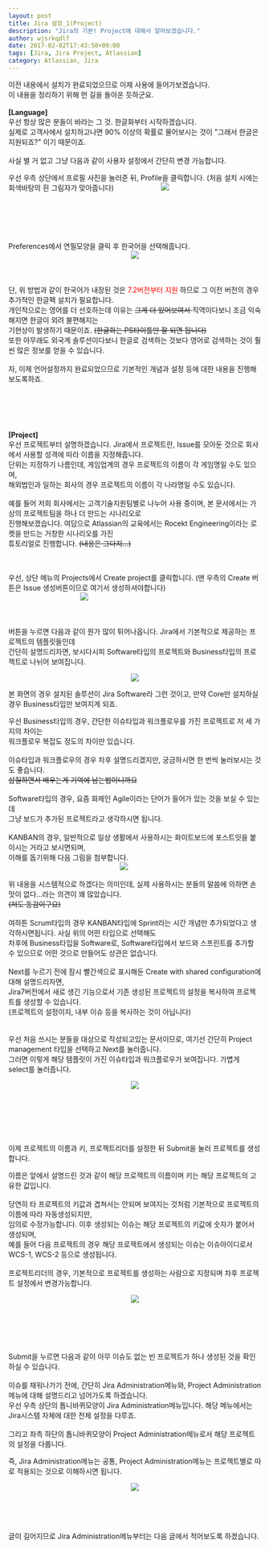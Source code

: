 ```yaml
---
layout: post
title: Jira 설정_1(Project)
description: "Jira의 기본! Project에 대해서 알아보겠습니다."
author: wjsrkqdlf
date: 2017-02-02T17:43:50+09:00
tags: [Jira, Jira Project, Atlassian]
category: Atlassian, Jira
---
```

<div class="area_view">
 <div class="tt_article_useless_p_margin">
  <div>
   <span>
    이전 내용에서 설치가 완료되었으므로 이제 사용에 들어가보겠습니다.
   </span>
  </div>
  <div>
   <span>
    이 내용을 정리하기 위해 먼 길을 돌아온 듯하군요.
   </span>
  </div>
  <div>
   <span>
    <br/>
   </span>
  </div>
  <div>
   <span>
    <b>
     [Language]
    </b>
   </span>
  </div>
  <div>
   <span>
    우선 항상 많은 분들이 바라는 그 것. 한글화부터 시작하겠습니다.
   </span>
  </div>
  <div>
   <span>
    실제로 고객사에서 설치하고나면 90% 이상의 확률로 물어보시는 것이 "그래서 한글은 지원되죠?" 이기 때문이죠.
   </span>
  </div>
  <div>
   <span>
    <br/>
   </span>
  </div>
  <div>
   <span>
    사실 별 거 없고 그냥 다음과 같이 사용자 설정에서 간단히 변경 가능합니다.
   </span>
  </div>
  <p>
  </p>
  <div>
   <span>
    우선 우측 상단에서 프로필 사진을 눌러준 뒤, Profile을 클릭합니다. (처음 설치 시에는 회색바탕의 흰 그림자가 맞아줍니다)
   </span>
   <span class="imageblock" style="display:inline-block;width:196px;text-align: center;;height:auto;max-width:100%">
    <img src="/assets/images/61/0.png"/>
   </span>
  </div>
  <div>
   <br/>
  </div>
  <div>
   <br/>
  </div>
  <div>
   <br/>
  </div>
  <div>
   <span>
    <p>
     <br/>
    </p>
   </span>
   <div>
    Preferences에서 연필모양을 클릭 후 한국어을 선택해줍니다.
    <span class="imageblock" style="display:inline-block;width:684px;text-align: center;;height:auto;max-width:100%">
     <img src="/assets/images/61/1.jpg"/>
    </span>
   </div>
  </div>
  <div>
   <br/>
  </div>
  <div>
   <br/>
  </div>
  <div>
   <br/>
  </div>
  <div>
   <div>
    단, 위 방법과 같이 한국어가 내장된 것은
    <span style="color: rgb(255, 0, 0);">
     7.2버전부터 지원
    </span>
    하므로 그 이전 버전의 경우 추가적인 한글팩 설치가 필요합니다.
   </div>
   <div>
    개인적으로는 영어를 더 선호하는데 이유는
    <s>
     그게 더 있어보여서
    </s>
    직역이다보니 조금 익숙해지면 한글이 외려 불편해지는
   </div>
   <div>
    기현상이 발생하기 때문이죠.
    <s>
     (한글화는 PS타이틀만 잘 되면 됩니다)
    </s>
   </div>
   <div>
    또한 아무래도 외국계 솔루션이다보니 한글로 검색하는 것보다 영어로 검색하는 것이 훨씬 많은 정보를 얻을 수 있습니다.
   </div>
   <div>
    <br/>
   </div>
   <div>
    자, 이제 언어설정까지 완료되었으므로 기본적인 개념과 설정 등에 대한 내용을 진행해보도록하죠.
   </div>
  </div>
  <div>
   <br/>
  </div>
  <div>
   <p>
    <br/>
   </p>
   <p>
    <br/>
   </p>
   <div>
    <span>
     <b>
      [Project]
     </b>
    </span>
   </div>
   <div>
    <span>
     우선 프로젝트부터 설명하겠습니다. Jira에서 프로젝트란, Issue를 모아둔 것으로 회사에서 사용할 성격에 따라 이름을 지정해줍니다.
    </span>
   </div>
   <div>
    <span>
     단위는 지정하기 나름인데, 게임업계의 경우 프로젝트의 이름이 각 게임명일 수도 있으며,
    </span>
   </div>
   <div>
    <span>
     해외법인과 일하는 회사의 경우 프로젝트의 이름이 각 나라명일 수도 있습니다.
    </span>
   </div>
   <div>
    <span>
     <br/>
    </span>
   </div>
   <div>
    <span>
     예를 들어 저희 회사에서는 고객기술지원팀별로 나누어 사용 중이며, 본 문서에서는 가상의 프로젝트팀을 하나 더 만드는 시나리오로
    </span>
   </div>
   <div>
    <span>
     진행해보겠습니다.
    </span>
    여담으로 Atlassian의 교육에서는 Rocekt Engineering이라는 로켓을 만드는 거창한 시나리오를 가진
   </div>
   <div>
    튜토리얼로 진행합니다.
    <s>
     (내용은 그다지...)
    </s>
   </div>
   <div>
    <span>
     <br/>
    </span>
   </div>
   <div>
    <span>
     <br/>
    </span>
   </div>
   <p>
   </p>
   <div>
    <span>
     우선, 상단 메뉴의 Projects에서 Create project를 클릭합니다. (맨 우측의 Create 버튼은 Issue 생성버튼이므로 여기서 생성하셔야합니다)
    </span>
    <span class="imageblock" style="display:inline-block;width:302px;text-align: center;;height:auto;max-width:100%">
     <img src="/assets/images/61/3.jpg"/>
    </span>
   </div>
   <div>
    <br/>
   </div>
   <div>
    <br/>
   </div>
   <div>
    <br/>
   </div>
   <div>
    <div>
     버튼을 누르면 다음과 같이 뭔가 많이 튀어나옵니다. Jira에서 기본적으로 제공하는 프로젝트의 템플릿들인데
    </div>
    <div>
     간단히 설명드리자면, 보시다시피 Software타입의 프로젝트와 Business타입의 프로젝트로 나뉘어 보여집니다.
    </div>
   </div>
   <div>
    <p style="text-align: center; clear: none; float: none;">
     <span class="imageblock" style="display:inline-block;width:820px;;height:auto;max-width:100%">
      <img src="/assets/images/61/4.jpg"/>
     </span>
    </p>
    <p>
     본 화면의 경우 설치된 솔루션이 Jira Software라 그런 것이고, 만약 Core만 설치하실 경우 Business타입만 보여지게 되죠.
    </p>
    <div>
     우선 Business타입의 경우, 간단한 이슈타입과 워크플로우를 가진 프로젝트로 저 세 가지의 차이는
    </div>
    <div>
     워크플로우 복잡도 정도의 차이만 있습니다.
    </div>
    <div>
     <br/>
    </div>
    <div>
     이슈타입과 워크플로우의 경우 차후 설명드리겠지만, 궁금하시면 한 번씩 눌러보시는 것도 좋습니다.
    </div>
    <div>
     <s>
      삽질하면서 배우는게 기억에 남는법이니까요
     </s>
    </div>
    <div>
     <s>
      <br/>
     </s>
    </div>
    <div>
     Software타입의 경우, 요즘 화제인 Agile이라는 단어가 들어가 있는 것을 보실 수 있는데
    </div>
    <div>
     그냥 보드가 추가된 프로젝트라고 생각하시면 됩니다.
    </div>
    <div>
     <br/>
    </div>
    <div>
     KANBAN의 경우, 일반적으로 일상 생활에서 사용하시는 화이트보드에 포스트잇을 붙이시는 거라고 보시면되며,
    </div>
    <div>
     이해를 돕기위해 다음 그림을 첨부합니다.
    </div>
    <div>
     <span class="imageblock" style="display:inline-block;width:460px;text-align: center;;height:auto;max-width:100%">
      <img src="/assets/images/61/5.png"/>
     </span>
    </div>
    <div>
     <br/>
    </div>
    <div>
     <div>
      위 내용을 시스템적으로 하겠다는 의미인데, 실제 사용하시는 분들의 말씀에 의하면 손맛이 없다...라는 의견이 꽤 많았습니다.
     </div>
     <div>
      <s>
       (저도 동감이구요)
      </s>
     </div>
     <div>
      <br/>
     </div>
     <div>
      여하튼 Scrum타입의 경우 KANBAN타입에 Sprint라는 시간 개념만 추가되었다고 생각하시면됩니다. 사실 위의 어떤 타입으로 선택해도
     </div>
     <div>
      차후에 Business타입을 Software로, Software타입에서 보드와 스프린트를 추가할 수 있으므로 어떤 것으로 만들어도 상관은 없습니다.
     </div>
     <div>
      <br/>
     </div>
     <div>
      Next를 누르기 전에 잠시 빨간색으로 표시해둔 Create with shared configuration에 대해 설명드리자면,
     </div>
     <div>
      Jira7버전에서 새로 생긴 기능으로서 기존 생성된 프로젝트의 설정을 복사하여 프로젝트를 생성할 수 있습니다.
     </div>
     <div>
      (프로젝트의 설정이지, 내부 이슈 등을 복사하는 것이 아닙니다)
     </div>
     <div>
      <br/>
     </div>
     <div>
      <br/>
     </div>
     <div>
      우선 처음 쓰시는 분들을 대상으로 작성되고있는 문서이므로, 여기선 간단히 Project management 타입을 선택하고 Next를 눌러줍니다.
     </div>
     <div>
      그러면 이렇게 해당 템플릿이 가진 이슈타입과 워크플로우가 보여집니다. 가볍게 select를 눌러줍니다.
     </div>
    </div>
    <p>
    </p>
    <p style="text-align: center; clear: none; float: none;">
     <span class="imageblock" style="display:inline-block;width:820px;;height:auto;max-width:100%">
      <img src="/assets/images/61/6.jpg"/>
     </span>
    </p>
    <p>
     <br/>
    </p>
    <p>
     <br/>
    </p>
    <p>
     <br/>
    </p>
    <p>
     이제 프로젝트의 이름과 키, 프로젝트리더를 설정한 뒤 Submit을 눌러 프로젝트를 생성합니다.
    </p>
    <div>
     이름은 앞에서 설명드린 것과 같이 해당 프로젝트의 이름이며 키는 해당 프로젝트의 고유한 값입니다.
    </div>
    <div>
     <br/>
    </div>
    <div>
     당연히 타 프로젝트의 키값과 겹쳐서는 안되며 보여지는 것처럼 기본적으로 프로젝트의 이름에 따라 자동생성되지만,
    </div>
    <div>
     임의로 수정가능합니다. 이후 생성되는 이슈는 해당 프로젝트의 키값에 숫자가 붙어서 생성되며,
    </div>
    <div>
     예를 들어 다음 프로젝트의 경우 해당 프로젝트에서 생성되는 이슈는 이슈아이디로서 WCS-1, WCS-2 등으로 생성됩니다.
    </div>
    <div>
     <br/>
    </div>
    <div>
     프로젝트리더의 경우, 기본적으로 프로젝트를 생성하는 사람으로 지정되며 차후 프로젝트 설정에서 변경가능합니다.
    </div>
    <p style="text-align: center; clear: none; float: none;">
     <span class="imageblock" style="display:inline-block;width:820px;;height:auto;max-width:100%">
      <img src="/assets/images/61/7.jpg"/>
     </span>
    </p>
    <p>
     <br/>
    </p>
    <br/>
   </div>
   <div>
    <br/>
   </div>
   <div>
    <br/>
   </div>
   <div>
    <span>
     Submit을 누르면 다음과 같이 아무 이슈도 없는 빈 프로젝트가 하나 생성된 것을 확인하실 수 있습니다.
    </span>
   </div>
   <div>
    <span>
     <br/>
    </span>
   </div>
   <div>
    <span>
     이슈를 채워나가기 전에, 간단히 Jira Administration메뉴와, Project Administration메뉴에 대해 설명드리고 넘어가도록 하겠습니다.
    </span>
   </div>
   <div>
    <span>
     우선 우측 상단의 톱니바퀴모양이 Jira Administration메뉴입니다. 해당 메뉴에서는 Jira시스템 자체에 대한 전체 설정을 다루죠.
    </span>
   </div>
   <div>
    <span>
     <br/>
    </span>
   </div>
   <div>
    <span>
     그리고 좌측 하단의 톱니바퀴모양이 Project Administration메뉴로서 해당 프로젝트의 설정을 다룹니다.
    </span>
   </div>
   <p>
   </p>
   <div>
    <span>
     즉, Jira Administration메뉴는 공통, Project Administration메뉴는 프로젝트별로 따로 적용되는 것으로 이해하시면 됩니다.
    </span>
   </div>
   <div>
    <span>
     <p style="text-align: center; clear: none; float: none;">
      <span class="imageblock" style="display:inline-block;width:820px;;height:auto;max-width:100%">
       <img src="/assets/images/61/8.jpg"/>
      </span>
     </p>
     <p>
      <br/>
     </p>
     <br/>
    </span>
   </div>
   <br/>
  </div>
  <div>
   글이 길어지므로 Jira Administration메뉴부터는 다음 글에서 적어보도록 하겠습니다.
  </div>
  <p>
   <br/>
  </p>
  <div class="container_postbtn">
  </div>
  <div style="text-align:left; padding-top:10px;clear:both">
  </div>
 </div>
</div>
